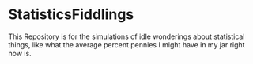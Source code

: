 # StatisticsFiddlings

This Repository is for the simulations of idle wonderings about statistical things, like what the average percent pennies I might have in my jar right now is.
